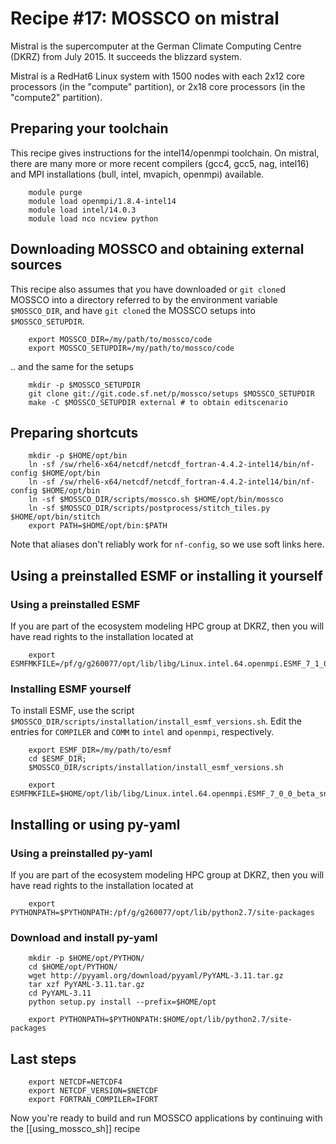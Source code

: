 # Recipe #17: MOSSCO on mistral

Mistral is the supercomputer at the German Climate Computing Centre (DKRZ) from July 2015.  It succeeds the blizzard system.

Mistral is a RedHat6 Linux system with 1500 nodes with each 2x12 core processors (in the "compute" partition), or 2x18 core processors (in the "compute2" partition).

## Preparing your toolchain

This recipe gives instructions for the intel14/openmpi toolchain.  On mistral, there are many more or more recent compilers (gcc4, gcc5, nag, intel16) and MPI installations (bull, intel, mvapich, openmpi) available.

        module purge
        module load openmpi/1.8.4-intel14
        module load intel/14.0.3
        module load nco ncview python

## Downloading MOSSCO and obtaining external sources

This recipe also assumes that you have downloaded or `git clone`d MOSSCO into a directory referred to by the environment variable `$MOSSCO_DIR`, and have `git clone`d the MOSSCO setups into `$MOSSCO_SETUPDIR`.

        export MOSSCO_DIR=/my/path/to/mossco/code
        export MOSSCO_SETUPDIR=/my/path/to/mossco/code

.. and the same for the setups

        mkdir -p $MOSSCO_SETUPDIR
        git clone git://git.code.sf.net/p/mossco/setups $MOSSCO_SETUPDIR
        make -C $MOSSCO_SETUPDIR external # to obtain editscenario

## Preparing shortcuts

        mkdir -p $HOME/opt/bin
        ln -sf /sw/rhel6-x64/netcdf/netcdf_fortran-4.4.2-intel14/bin/nf-config $HOME/opt/bin
        ln -sf /sw/rhel6-x64/netcdf/netcdf_fortran-4.4.2-intel14/bin/nf-config $HOME/opt/bin
        ln -sf $MOSSCO_DIR/scripts/mossco.sh $HOME/opt/bin/mossco
        ln -sf $MOSSCO_DIR/scripts/postprocess/stitch_tiles.py $HOME/opt/bin/stitch
        export PATH=$HOME/opt/bin:$PATH

Note that aliases don't reliably work  for `nf-config`, so we use soft links here.

## Using a preinstalled ESMF or installing it yourself

### Using a preinstalled ESMF

If you are part of the ecosystem modeling HPC group at DKRZ, then you will have read rights
to the installation located at

        export ESMFMKFILE=/pf/g/g260077/opt/lib/libg/Linux.intel.64.openmpi.ESMF_7_1_0_beta_snapshot_00/esmf.mk

### Installing ESMF yourself

To install ESMF, use the script `$MOSSCO_DIR/scripts/installation/install_esmf_versions.sh`.  Edit
the entries for `COMPILER` and `COMM` to `intel` and `openmpi`, respectively.

        export ESMF_DIR=/my/path/to/esmf
        cd $ESMF_DIR;
        $MOSSCO_DIR/scripts/installation/install_esmf_versions.sh

        export ESMFMKFILE=$HOME/opt/lib/libg/Linux.intel.64.openmpi.ESMF_7_0_0_beta_snapshot_49/esmf.mk

## Installing or using py-yaml

### Using a preinstalled py-yaml

If you are part of the ecosystem modeling HPC group at DKRZ, then you will have read rights
to the installation located at

        export PYTHONPATH=$PYTHONPATH:/pf/g/g260077/opt/lib/python2.7/site-packages

### Download and install py-yaml

        mkdir -p $HOME/opt/PYTHON/
        cd $HOME/opt/PYTHON/
        wget http://pyyaml.org/download/pyyaml/PyYAML-3.11.tar.gz
        tar xzf PyYAML-3.11.tar.gz
        cd PyYAML-3.11
        python setup.py install --prefix=$HOME/opt

        export PYTHONPATH=$PYTHONPATH:$HOME/opt/lib/python2.7/site-packages

## Last steps

        export NETCDF=NETCDF4
        export NETCDF_VERSION=$NETCDF
        export FORTRAN_COMPILER=IFORT

Now you're ready to build and run MOSSCO applications by continuing with the [[using_mossco_sh]] recipe
